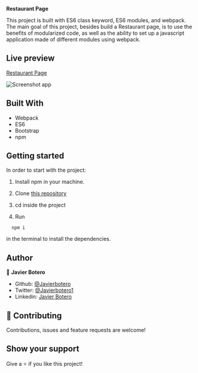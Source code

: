 **Restaurant Page**

This project is built with ES6 class keyword, ES6 modules, and webpack. The main goal of this project, besides build a Restaurant page, is to use the benefits of modularized code, as well as the ability to set up a javascript application made of different modules using webpack.

## Live preview

[Restaurant Page](https://raw.githack.com/javierbotero/Restaurant/feature/dist/index.html)

![Screenshot app](https://res.cloudinary.com/enterprise/image/upload/v1603128841/assets_repos/Screenshot_from_2020-10-19_12-16-16_ngqr3f.png)

## Built With

- Webpack
- ES6
- Bootstrap
- npm

## Getting started

In order to start with the project:

1. Install npm in your machine.
2. Clone [this repository](https://github.com/javierbotero/Restaurant.git)
3. cd inside the project

4. Run
```
  npm i
```
in the terminal to install the dependencies.

## Author

👤 **Javier Botero**

- Github: [@Javierbotero](https://github.com/javierbotero)
- Twitter: [@Javierbotero1](https://twitter.com/JavierBotero1)
- Linkedin: [Javier Botero](https://www.linkedin.com/in/javierboterodev/)

## 🤝 Contributing

Contributions, issues and feature requests are welcome!

## Show your support

Give a ⭐️ if you like this project!
